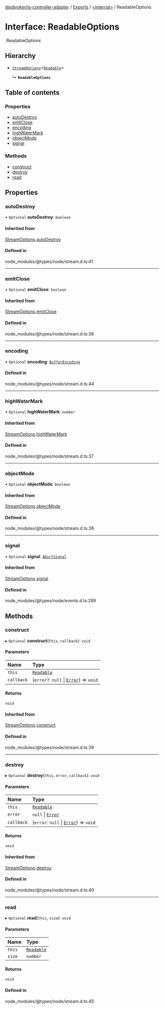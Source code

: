 [@iobroker/js-controller-adapter](../README.md) / [Exports](../modules.md) / [<internal\>](../modules/internal_.md) / ReadableOptions

# Interface: ReadableOptions

[<internal>](../modules/internal_.md).ReadableOptions

## Hierarchy

- [`StreamOptions`](internal_.internal.StreamOptions.md)<[`Readable`](../classes/internal_.Readable.md)\>

  ↳ **`ReadableOptions`**

## Table of contents

### Properties

- [autoDestroy](internal_.ReadableOptions.md#autodestroy)
- [emitClose](internal_.ReadableOptions.md#emitclose)
- [encoding](internal_.ReadableOptions.md#encoding)
- [highWaterMark](internal_.ReadableOptions.md#highwatermark)
- [objectMode](internal_.ReadableOptions.md#objectmode)
- [signal](internal_.ReadableOptions.md#signal)

### Methods

- [construct](internal_.ReadableOptions.md#construct)
- [destroy](internal_.ReadableOptions.md#destroy)
- [read](internal_.ReadableOptions.md#read)

## Properties

### autoDestroy

• `Optional` **autoDestroy**: `boolean`

#### Inherited from

[StreamOptions](internal_.internal.StreamOptions.md).[autoDestroy](internal_.internal.StreamOptions.md#autodestroy)

#### Defined in

node_modules/@types/node/stream.d.ts:41

___

### emitClose

• `Optional` **emitClose**: `boolean`

#### Inherited from

[StreamOptions](internal_.internal.StreamOptions.md).[emitClose](internal_.internal.StreamOptions.md#emitclose)

#### Defined in

node_modules/@types/node/stream.d.ts:36

___

### encoding

• `Optional` **encoding**: [`BufferEncoding`](../modules/internal_.md#bufferencoding)

#### Defined in

node_modules/@types/node/stream.d.ts:44

___

### highWaterMark

• `Optional` **highWaterMark**: `number`

#### Inherited from

[StreamOptions](internal_.internal.StreamOptions.md).[highWaterMark](internal_.internal.StreamOptions.md#highwatermark)

#### Defined in

node_modules/@types/node/stream.d.ts:37

___

### objectMode

• `Optional` **objectMode**: `boolean`

#### Inherited from

[StreamOptions](internal_.internal.StreamOptions.md).[objectMode](internal_.internal.StreamOptions.md#objectmode)

#### Defined in

node_modules/@types/node/stream.d.ts:38

___

### signal

• `Optional` **signal**: [`AbortSignal`](../modules/internal_.md#abortsignal)

#### Inherited from

[StreamOptions](internal_.internal.StreamOptions.md).[signal](internal_.internal.StreamOptions.md#signal)

#### Defined in

node_modules/@types/node/events.d.ts:289

## Methods

### construct

▸ `Optional` **construct**(`this`, `callback`): `void`

#### Parameters

| Name | Type |
| :------ | :------ |
| `this` | [`Readable`](../classes/internal_.Readable.md) |
| `callback` | (`error?`: ``null`` \| [`Error`](../modules/internal_.md#error)) => `void` |

#### Returns

`void`

#### Inherited from

[StreamOptions](internal_.internal.StreamOptions.md).[construct](internal_.internal.StreamOptions.md#construct)

#### Defined in

node_modules/@types/node/stream.d.ts:39

___

### destroy

▸ `Optional` **destroy**(`this`, `error`, `callback`): `void`

#### Parameters

| Name | Type |
| :------ | :------ |
| `this` | [`Readable`](../classes/internal_.Readable.md) |
| `error` | ``null`` \| [`Error`](../modules/internal_.md#error) |
| `callback` | (`error`: ``null`` \| [`Error`](../modules/internal_.md#error)) => `void` |

#### Returns

`void`

#### Inherited from

[StreamOptions](internal_.internal.StreamOptions.md).[destroy](internal_.internal.StreamOptions.md#destroy)

#### Defined in

node_modules/@types/node/stream.d.ts:40

___

### read

▸ `Optional` **read**(`this`, `size`): `void`

#### Parameters

| Name | Type |
| :------ | :------ |
| `this` | [`Readable`](../classes/internal_.Readable.md) |
| `size` | `number` |

#### Returns

`void`

#### Defined in

node_modules/@types/node/stream.d.ts:45
